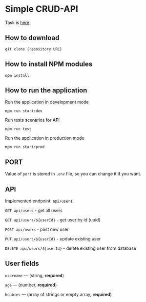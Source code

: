 # Simple CRUD-API

Task is [here](https://github.com/AlreadyBored/nodejs-assignments/blob/main/assignments/crud-api/assignment.md).

## How to download

```
git clone {repository URL}
```

## How to install NPM modules

```
npm install
```

## How to run the application

Run the application in development mode

```
npm run start:dev
```

Run tests scenarios for API

```
npm run test
```

Run the application in production mode

```
npm run start:prod
```

## PORT

Value of `port` is stored in `.env` file, so you can change it if you want.

## API

Implemented endpoint: `api/users`

`GET api/users` - get all users

`GET api/users/${userId}` -  get user by id (uuid)

`POST api/users` - post new user

`PUT api/users/${userId}` - update existing user

`DELETE api/users/${userId}` - delete existing user from database

## User fields

`username` — (string, **required**)

`age` — (number, **required**)

`hobbies` — (array of strings or empty array, **required**)